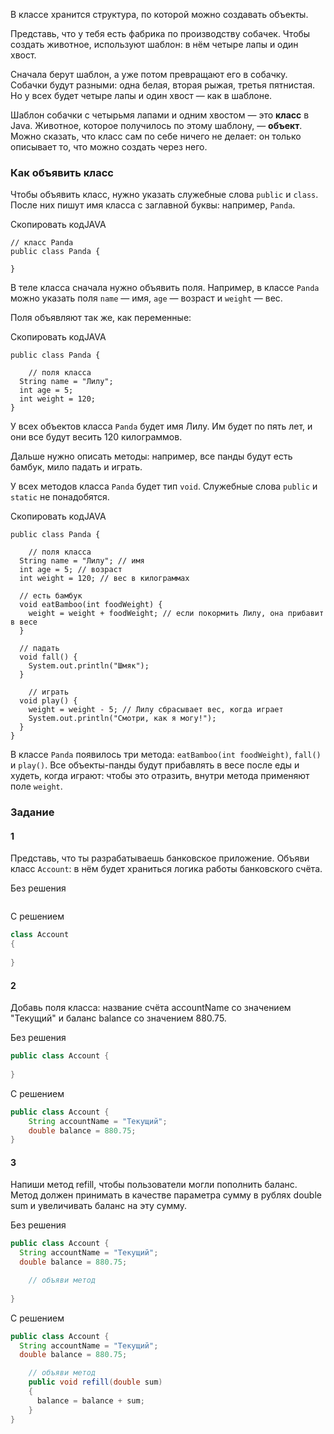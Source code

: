 В классе хранится структура, по которой можно создавать объекты.

Представь, что у тебя есть фабрика по производству собачек. Чтобы создать животное, используют шаблон: в нём четыре лапы и один хвост.

Сначала берут шаблон, а уже потом превращают его в собачку. Собачки будут разными: одна белая, вторая рыжая, третья пятнистая. Но у всех будет четыре лапы и один хвост — как в шаблоне.

Шаблон собачки с четырьмя лапами и одним хвостом — это **класс** в Java. Животное, которое получилось по этому шаблону, — **объект**. Можно сказать, что класс сам по себе ничего не делает: он только описывает то, что можно создать через него.

### Как объявить класс

Чтобы объявить класс, нужно указать служебные слова `public` и `class`. После них пишут имя класса с заглавной буквы: например, `Panda`.

Скопировать кодJAVA

```
// класс Panda
public class Panda {

} 
```

В теле класса сначала нужно объявить поля. Например, в классе `Panda` можно указать поля `name` — имя, `age` — возраст и `weight` — вес.

Поля объявляют так же, как переменные:

Скопировать кодJAVA

```
public class Panda {

    // поля класса
  String name = "Лилу"; 
  int age = 5; 
  int weight = 120; 
} 
```

У всех объектов класса `Panda` будет имя Лилу. Им будет по пять лет, и они все будут весить 120 килограммов.

Дальше нужно описать методы: например, все панды будут есть бамбук, мило падать и играть.

У всех методов класса `Panda` будет тип `void`. Служебные слова `public` и `static` не понадобятся.

Скопировать кодJAVA

```
public class Panda {

    // поля класса
  String name = "Лилу"; // имя
  int age = 5; // возраст
  int weight = 120; // вес в килограммах

  // есть бамбук
  void eatBamboo(int foodWeight) { 
    weight = weight + foodWeight; // если покормить Лилу, она прибавит в весе
  } 

  // падать
  void fall() {
    System.out.println("Шмяк");
  }

    // играть
  void play() { 
    weight = weight - 5; // Лилу сбрасывает вес, когда играет
    System.out.println("Смотри, как я могу!");
  }
} 
```

В классе `Panda` появилось три метода: `eatBamboo(int foodWeight)`, `fall()` и `play()`. Все объекты-панды будут прибавлять в весе после еды и худеть, когда играют: чтобы это отразить, внутри метода применяют поле `weight`.

### Задание

#### 1 
Представь, что ты разрабатываешь банковское приложение. Объяви класс `Account`: в нём будет храниться логика работы банковского счёта.

Без решения
```java

```

С решением
```java
class Account
{
  
}
```

#### 2
Добавь поля класса: название счёта accountName со значением "Текущий" и баланс balance со значением 880.75.

Без решения
```java
public class Account {
	
}
```

С решением
```java
public class Account {
	String accountName = "Текущий";
    double balance = 880.75;
}
```

#### 3
Напиши метод refill, чтобы пользователи могли пополнить баланс. Метод должен принимать в качестве параметра сумму в рублях double sum и увеличивать баланс на эту сумму.

Без решения
```java
public class Account {
  String accountName = "Текущий";
  double balance = 880.75;

	// объяви метод
	
}
```

С решением
```java
public class Account {
  String accountName = "Текущий";
  double balance = 880.75;

	// объяви метод
	public void refill(double sum)
    {
      balance = balance + sum;
    }
}
```